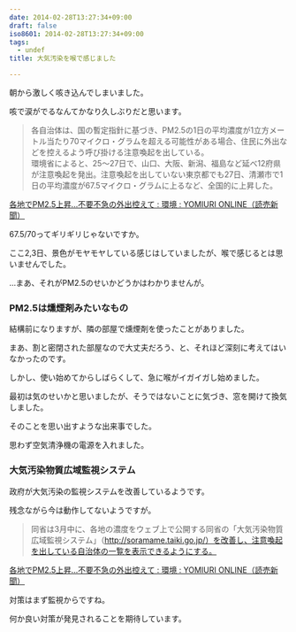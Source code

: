 ```yaml
---
date: 2014-02-28T13:27:34+09:00
draft: false
iso8601: 2014-02-28T13:27:34+09:00
tags:
  - undef
title: 大気汚染を喉で感じました

---
```


朝から激しく咳き込んでしまいました。

咳で涙がでるなんてかなり久しぶりだと思います。

> 各自治体は、国の暫定指針に基づき、PM2.5の1日の平均濃度が1立方メートル当たり70マイクロ・グラムを超える可能性がある場合、住民に外出などを控えるよう呼び掛ける注意喚起を出している。  
> 環境省によると、25～27日で、山口、大阪、新潟、福島など延べ12府県が注意喚起を発出。注意喚起を出していない東京都でも27日、清瀬市で1日の平均濃度が67.5マイクロ・グラムに上るなど、全国的に上昇した。

[各地でPM2.5上昇…不要不急の外出控えて : 環境 : YOMIURI ONLINE（読売新聞）](http://www.yomiuri.co.jp/eco/news/20140228-OYT1T00391.htm?from=top)

67.5/70ってギリギリじゃないですか。

ここ2,3日、景色がモヤモヤしている感じはしていましたが、喉で感じるとは思いませんでした。

…まあ、それがPM2.5のせいかどうかはわかりませんが。

### PM2.5は燻煙剤みたいなもの

結構前になりますが、隣の部屋で燻煙剤を使ったことがありました。

まあ、割と密閉された部屋なので大丈夫だろう、と、それほど深刻に考えてはいなかったのです。

しかし、使い始めてからしばらくして、急に喉がイガイガし始めました。

最初は気のせいかと思いましたが、そうではないことに気づき、窓を開けて換気しました。

そのことを思い出すような出来事でした。

思わず空気清浄機の電源を入れました。

### 大気汚染物質広域監視システム

政府が大気汚染の監視システムを改善しているようです。

残念ながら今は動作してないようですが。

> 同省は3月中に、各地の濃度をウェブ上で公開する同省の「大気汚染物質広域監視システム」（http://soramame.taiki.go.jp/）を改善し、注意喚起を出している自治体の一覧を表示できるようにする。

[各地でPM2.5上昇…不要不急の外出控えて : 環境 : YOMIURI ONLINE（読売新聞）](http://www.yomiuri.co.jp/eco/news/20140228-OYT1T00391.htm?from=top)

対策はまず監視からですね。

何か良い対策が発見されることを期待しています。
